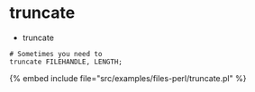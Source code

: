 # truncate

* truncate

```
# Sometimes you need to 
truncate FILEHANDLE, LENGTH;
```
{% embed include file="src/examples/files-perl/truncate.pl" %}




